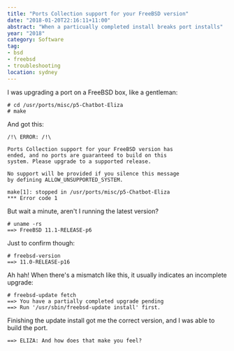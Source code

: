 ```yaml
---
title: "Ports Collection support for your FreeBSD version"
date: "2018-01-20T22:16:11+11:00"
abstract: "When a particually completed install breaks port installs"
year: "2018"
category: Software
tag:
- bsd
- freebsd
- troubleshooting
location: sydney
---
```

I was upgrading a port on a FreeBSD box, like a gentleman:

    # cd /usr/ports/misc/p5-Chatbot-Eliza
    # make

And got this:

    /!\ ERROR: /!\

    Ports Collection support for your FreeBSD version has
    ended, and no ports are guaranteed to build on this 
    system. Please upgrade to a supported release.  
     
    No support will be provided if you silence this message 
    by defining ALLOW_UNSUPPORTED_SYSTEM.  
      
    make[1]: stopped in /usr/ports/misc/p5-Chatbot-Eliza
    *** Error code 1

But wait a minute, aren't I running the latest version?

    # uname -rs
    ==> FreeBSD 11.1-RELEASE-p6

Just to confirm though:

    # freebsd-version
    ==> 11.0-RELEASE-p16

Ah hah! When there's a mismatch like this, it usually indicates an incomplete upgrade:

    # freebsd-update fetch
    ==> You have a partially completed upgrade pending
    ==> Run '/usr/sbin/freebsd-update install' first.

Finishing the update install got me the correct version, and I was able to build the port.

    ==> ELIZA: And how does that make you feel?
